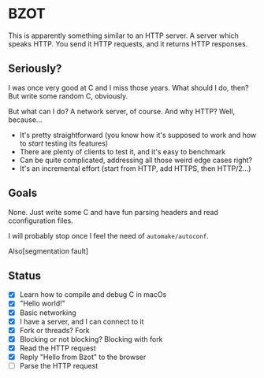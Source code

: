 # BZOT

This is apparently something similar to an HTTP server. A server which speaks HTTP. You send it HTTP requests, and it returns HTTP responses.

## Seriously?

I was once very good at C and I miss those years. What should I do, then? But write some random C, obviously.

But what can I do? A network server, of course. And why HTTP? Well, because…

- It's pretty straightforward (you know how it's supposed to work and how to _start_ testing its features)
- There are plenty of clients to test it, and it's easy to benchmark
- Can be quite complicated, addressing all those weird edge cases right?
- It's an incremental effort (start from HTTP, add HTTPS, then HTTP/2…)

## Goals

None. Just write some C and have fun parsing headers and read cconfiguration files.

I will probably stop once I feel the need of `automake/autoconf`.

Also[segmentation fault]

## Status

- [x] Learn how to compile and debug C in macOs
- [x] "Hello world!"
- [x] Basic networking
- [x] I have a server, and I can connect to it
- [x] Fork or threads? Fork
- [x] Blocking or not blocking? Blocking with fork
- [x] Read the HTTP request
- [x] Reply "Hello from Bzot" to the browser
- [ ] Parse the HTTP request
